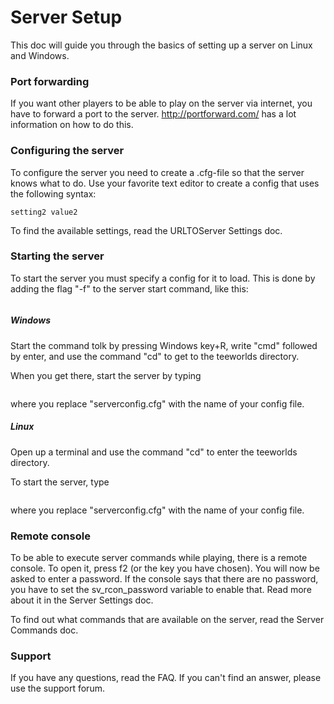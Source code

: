 # Server Setup

This doc will guide you through the basics of setting up a server on Linux and Windows.

### Port forwarding

If you want other players to be able to play on the server via internet, you have to forward a port to the server. http://portforward.com/ has a lot information on how to do this.

### Configuring the server

To configure the server you need to create a .cfg-file so that the server knows what to do. Use your favorite text editor to create a config that uses the following syntax:

```setting value
setting2 value2
 ```
To find the available settings, read the URLTOServer Settings doc.

### Starting the server

To start the server you must specify a config for it to load. This is done by adding the flag "-f" to the server start command, like this:

 ```teeworlds_srv -f serverconfig.cfg
  ```

##### Windows

Start the command tolk by pressing Windows key+R, write "cmd" followed by enter, and use the command "cd" to get to the teeworlds directory.

When you get there, start the server by typing

 ```teeworlds_srv.exe -f serverconfig.cfg
  ```
where you replace "serverconfig.cfg" with the name of your config file.

##### Linux

Open up a terminal and use the command "cd" to enter the teeworlds directory.

To start the server, type

 ```teeworlds_srv -f serverconfig.cfg
  ```
where you replace "serverconfig.cfg" with the name of your config file.

### Remote console

To be able to execute server commands while playing, there is a remote console. To open it, press f2 (or the key you have chosen). You will now be asked to enter a password. If the console says that there are no password, you have to set the sv_rcon_password variable to enable that. Read more about it in the Server Settings doc.

To find out what commands that are available on the server, read the Server Commands doc.

### Support

If you have any questions, read the FAQ. If you can't find an answer, please use the support forum.